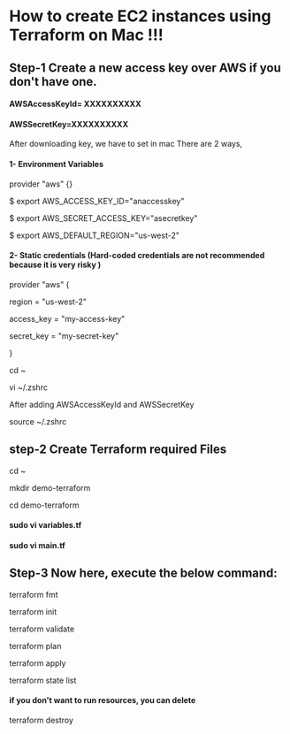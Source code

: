 # How to create EC2 instances using Terraform on Mac !!!


## Step-1 Create a new access key over AWS if you don't have one.

#### AWSAccessKeyId=  XXXXXXXXXX

#### AWSSecretKey=XXXXXXXXXX

After downloading key, we have to set in mac 
There are 2 ways,
#### 1- Environment Variables 

provider "aws" {}

$ export AWS_ACCESS_KEY_ID="anaccesskey"

$ export AWS_SECRET_ACCESS_KEY="asecretkey"

$ export AWS_DEFAULT_REGION="us-west-2"

#### 2- Static credentials (Hard-coded credentials are not recommended because it is very risky )

  provider "aws" {
  
  region     = "us-west-2"
  
  access_key = "my-access-key"
  
  secret_key = "my-secret-key"
  
}

 cd ~

 vi ~/.zshrc
 
After  adding AWSAccessKeyId and AWSSecretKey

source  ~/.zshrc


## step-2 Create Terraform required Files

cd ~

mkdir demo-terraform

cd demo-terraform

#### sudo vi variables.tf



#### sudo vi main.tf


## Step-3 Now here, execute the below command:

terraform fmt

terraform init

terraform validate

terraform plan

terraform apply

terraform state list

#### if you don't want to run resources, you can delete

terraform destroy


